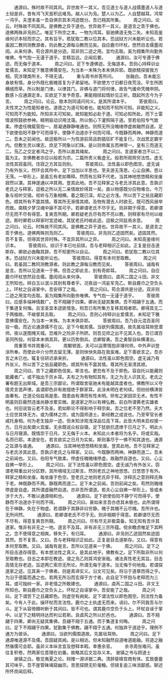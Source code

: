 <!-- { "loadSidebar": true } -->
　　通源曰。殊时故不同其风。异世故不一其义。吾见道士与道人战儒墨道人与道士狱是非。昔有鸿飞天首积远难凫。越人以为凫。楚人以为乙。人自楚越耳。鸿常一鸿乎。夫澄本虽一吾自俱宗其本鸿迹既分。吾已翔其所集。
　　周之问曰。论云。时殊故不同其风。是佛教之异于道也。世异故不一其义。是道言之乖于佛也。道佛两殊非凫则乙。唯足下所宗之本。一物为鸿耳。驱驰佛道无免二失。未知高鉴缘何识本轻而宗之。其有旨乎。若犹取二教以位其本。恐战狱方兴未能听讼也。若虽因二教同测教源者。则此教之源每沿教而见矣。自应鹿巾环杖。悠然目击儒墨訚訚。从来何诤。苟合源共是分迹。双非则二迹之用。宜均去取。奚为翔集所向勤务唯佛。专气抱一无谨于道乎。言精旨远。企闻后要。
　　通源曰。汝可专遵于佛迹。而无侮于道本。
　　周之问曰。足下专遵佛迹。无侮道本。吾则心持释训业爱儒言。未知足下雅意佛儒安在。为当本一末殊为本末俱异耶。既欲精探彼我方相。究涉理类所关。不得无请。
　　重与周书并答所问。
　　张融白。吾未能忘身故有情。身分外既化极魄首复为子弟留地。不欲使方寸旧都日夜荒没。平生所困横馗而草。所以制是门律。以律其门。非佛与道门将何律。故告气缓命凭魄申阴。数感卜应通源定本。实欲足下发予奇意。果能翔牍起情妙见正祈。既起所志今为子言。
　　周之问曰。论云。致本则同请问何义。是其所谓本乎。
　　答彼周曰。夫性灵之为性能知者也。道德之为道可知者也。能知而不知所可知。非能知之义。可知而不为能知。所知非夫可知矣。故知能知必赴于道。可知必知所赴。而下士雷情波照鼓欲参神。精明驱动识用沈蔼。所以倒心下灌照隔于道。至若伯阳专气致柔。停虚任魄载营抱一。居凝通静静唯通也。则照无所没魄绪停虚故融然自道。足下欲使伯阳不静宁可而得乎。使静不泊道亦于何而可得。今既静而两神。神静而道二。吾未之前闻也。故逗极所以一为性游前简且韵猖狂旷不能复行。次战思定霸宇内。但敷生灵以竦志。庶足下罔象以扪珠。是以则帝属五而神常一。皇有三而道无二。凫乙之交定者鸿之乎。吾所以直其绳矣。
　　周之问曰。言道家者岂不以二篇为主。言佛教者亦应以般若为宗。二篇所贵义极虚无。般若所观照穷法性。虚无法性其寂虽同。住寂之方其旨则别。
　　答彼周曰。法性虽以即色图空。虚无诚乃有外张义。然环会其所中。足下当加以半思也。至夫游无荡思。心尘自拂。思以无荡。一举形上。是虽忘有老如骞释。然而有忘释不代老。当其神地悠悠精和坐废寂然以湛。其神遂通以冲其用。登其此地。吾不见释家之与老氏涉其此意。吾孰识老氏之与释家。逗极之所以无二亲情故妙得其一矣。直以物感既分应物难合。今万象与视听交错。视听与万象相横。着之既已深。却之必方浅。所以苦下之翁且藏即色。顺其所有不震其情。尊其所无渐情其顺。及物有潜去人时欲无。既可西风昼举而致。南精夕梦汉魂中寐不其可乎。若卿谓老氏不尽乎无。则非期于得意。若卿谓尽无而不尽有得意。复爽吾所期。卿若疑老氏尽有而不亮以教。则释家有尽何以峻迹。斯时卿若以释家时宜迹峻。其犹老氏时峻此迹。逗极之同兹焉余意。
　　周之问曰。论云。时殊故不同其风。是佛教之异于道也。世异故不一其义。是道言之乖于佛也。道佛两殊则凫则乙。
　　答彼周曰。非凫则乙迹固然矣。迹固其然。吾不复答。但得其世异时殊。不宜异其所以之异。
　　周之问曰。未知高鉴缘何识本。
　　答彼周曰。综识于本已吐前牍。吾与老释相识正如此。正复是目击道斯存。卿欲必曲鞠其辞。吾不知更所以自讼。
　　周之问曰。若犹取二教以位其本。恐战狱方兴未能听讼也。
　　答彼周曰。得意有本何至取教。
　　周之问曰。若虽因二教同测教源者。则此教之源每沿教而见矣。
　　答彼周曰。诚哉有是言。吾所以见道来一于佛。但吾之即此言。别有奇即耳。
　　周之问曰。自应鹿巾环杖悠然目击儒。墨訚訚从来何诤。
　　答彼周曰。虞芮二国之斗田。非文王所知也。碎白玉以泯斗其别有尊者乎。况夜战一鸿妄军凫乙。斯自鹿巾之空负头上。环杖之自诬掌中。吾安得了之哉。
　　周之问曰。苟合源共是分迹。双非则二迹之用宜均去取。奚为翔集所向勤务唯佛。专气抱一无谨于道乎。
　　答彼周曰。应感多端神情数广。吾不翔翮于四果。卿尚无疑其集佛。吾不翔翮于五通。而于集道复何悔。且宝圣宜本迹匪情急。矧吾已有所集方复移其翔者耶。卿得其无二于两楹故。不峻督其去取。
　　周之问曰。吾则心持释训业爱儒言。未知足下雅意佛儒安在。为当本一末殊。为本末俱异耶。
　　答彼周曰。吾乃自元混百圣同投一极。而近论通源儒不在议。足下今极其儒。当欲列儒围道。故先属垣耳隙思潜师。夜以遂图掩天城。恐难升之险非子所跻。则吾见师之出不见其入也。吾已谓百圣同所投。何容本末俱其异。更以历势倒兵。恣卿智勇。吾之勇智自纵横凑出。
　　周重答书并周重问。
　　周颙顿首。夫可以运寄情抱非理何师。中外声训登涂所奉。而使此中介分然去留无薄。是则怏怏失路在我奚难。足下善欲言之。吾亦言之未已也。辄复往研迟承来折。
　　通源曰。法性虽以即色图空。虚无诚乃有外张义。所以苦下之翁且藏即色。顺其所有不震其情。尊其所无渐清其顺。
　　周之问曰。苦下之藏即色信矣。斯言也。更恐有不及于即色。容自托以能藏则能藏者广。或不独出于厉乡耳。夫有之为有物知其有。无之为无人识其无。老氏之署有题无出斯域。是吾三宗鄙论。所谓取舍驱驰未有能越其度者也。佛教所以义夺情灵言诡声律。盖谓即色非有故擅绝于群家耳。此涂未明在老何续。但纷纷横沸皆由著有。迕道沦俗兹焉是患。既患由有滞而有性未明。矫有之家因崇无术。有性不明虽则巨蔽然违谁尚静涉累实微。是道家之所以有裨弘教。前白所谓黄老实雄者也。何旧说皆云老不及圣。若如斯论不得影响于释宗矣。吾之位老不至乃然。夫大士应世其体无方。或为儒林之宗。或为国师道士。斯经教之成说也。乃至宰官长者咸托身相。何为老生独非一迹。但未知涉观浅深品位高下耳。此皆大明未启权接一方。日月出矣爝火宜废。无余既说众权自寝。足下犹欲抗遗燎于日月之下。明此火与日月寝源。既情崇于日月。又无侮于火本。未知此火本者将为名乎。将或实哉。名而已耶。本道安在。若言欲实之日月为实矣。斯则事尽于一佛不知其道也。通源之旨源与谁通。
　　通源曰。当其神地悠悠精和坐废。登其此地。吾不见释家之与老氏涉其此意。吾孰识老氏之与释家。又曰。今既静而两神。神静而道二。吾未之前闻也。又曰。伯阳专气致柔。停虚任魄魄绪停虚。故融然自道也。又曰。心尘自拂一举形上。
　　周之问曰。足下法性虽以即色图空。虚无诚乃有外张义。窃谓老释重出对分区野。其所境域无过斯言。然则老氏之神地悠悠。日悠悠于有外。释家之精和坐废。每坐废于色空。登老氏之地则老氏异于释。涉释氏之意则释氏殊于老。神既静而不两。静既两而道二。足下未之前闻。吾则前闻之矣。苟然则魄绪停虚是自虚。其所谓虚融然自道。亦非吾所谓道。若夫心尘自拂一举形上。皆或未涉于大方。不敢以通源相和也。
　　通源曰。足下欲使伯阳不静宁可而得乎。使静而不泊道亦于何而不得。
　　周之问曰。甚如来言吾亦虑其未极也。此所谓得在于神静。失在于物虚。若谓静于其静非曰穷静。魄于其魄不云尽魄。吾所许也。无所间然。
　　通源曰。若卿谓老氏不尽乎无。则非相期于得意。若卿谓尽无而不尽有。得意复爽吾所期。
　　周之问曰。尽有尽无非极莫备。知无知有吾许其道家。惟非有非无之一地。道言不及耳。非有非无三宗所蕴。傥余瞻虑唯足下其眄之。念不使得意之相爽。移失于。有归耳。
　　通源曰。非凫则乙迹固然矣迹固其然。吾不复答。又曰。吾与老释相识正如此。正复是目击道斯存。又曰。得意有本何至取教。又曰。诚哉有是言。吾所以见道来一于佛。
　　周之问曰。足下之所目击道存得意。有本想法性之真义。是其此地乎。佛教有之。足下所取非所以何至取教也。目击之本即在教迹。谓之凫乙则其鸿安渐哉。诸法真性老无其旨。目击高情无存老迹。旨迹两亡索宗无所论。所谓无侮于道本。当无悔于何地哉。若谓探道家之迹。见其来一于佛者。则是真谛实义。沿文可见矣。将沿于道章而得之乎。为沿于德篇而遇之也。若两无所沿而玄得于方寸者。此自足下怀抱与老释而为三耳。或可独树一家。非老情之所敢建也。
　　通源曰。虞芮二国之斗田。非文王所知也。斯自鹿巾之空负头上。环杖之自诬掌中。吾安能了之哉。
　　周之问曰。足下谓苦下之且藏即色。则虚空有阙矣。足下谓法性以即色图空。则法性为备矣。今有人于此。操环杖而言法性。鹿巾之士执虚无而来。诮曰。尔不同我吾与尔斗。足下从容倚棘听断于其间曰。皆不可也。谓其鹿巾空负于头上。环杖自诬于掌中。以足下之精明持达而判讼若斯。良虞芮之所以於邑也。
　　通源曰。吾不翔翮于四果。卿尚无疑其集佛。吾翮不翔于五通。而于集道复何晦。
　　周之问曰。足下不翔翮于四果。犹勤集于佛教。翮不翔于五通。何独弃于道迹乎。理例不通方为彼诉。
　　通源曰。当欲列儒围道故。先属垣耳隙。
　　周之问曰。足下通源唯道源不及儒。吾固疑其阙。是以相访。但未知融然自道唯道能融。将道之融然循儒可会耶。虽非义本纵言宜及想释本暇。幸惠余音。
　　余寻周张难问。虽往复积卷。然两家位意理在初番。故略其后文旨存义本。
谢镇之书与顾道士
　　谢镇之白。敬览夷夏之论。辩搉一源详据二典。清辞斐暐宫商有体。玄致亹亹其可味乎。吾不崖管昧竭窥幽宗。苦思探赜无阶毫糩。但镜复逾三味消鄙惑。聊述所怀庶闻后释。
